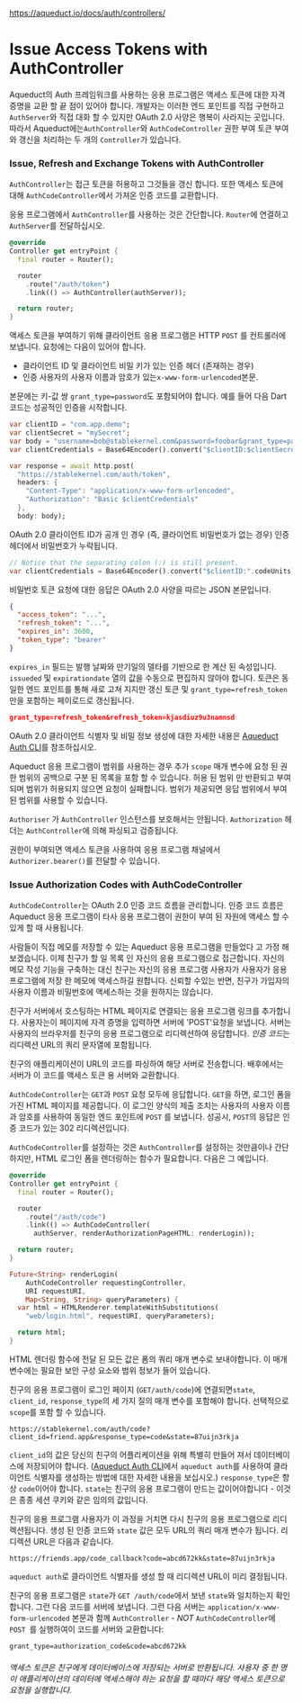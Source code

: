 https://aqueduct.io/docs/auth/controllers/

# Issue Access Tokens with AuthController

Aqueduct의 Auth 프레임워크를 사용하는 응용 프로그램은 액세스 토큰에 대한 자격 증명을 교환 할 끝 점이 있어야 합니다. 개발자는 이러한 엔드 포인트를 직접 구현하고 `AuthServer`와 직접 대화 할 수 있지만 OAuth 2.0 사양은 행복이 사라지는 곳입니다. 따라서 Aqueduct에는`AuthController`와 `AuthCodeController` 권한 부여 토큰 부여와 갱신을 처리하는 두 개의 `Controller`가 있습니다.

### Issue, Refresh and Exchange Tokens with AuthController

`AuthController`는 접근 토큰을 허용하고 그것들을 갱신 합니다. 또한 액세스 토큰에 대해 `AuthCodeController`에서 가져온 인증 코드를 교환합니다.

응용 프로그램에서 `AuthController`를 사용하는 것은 간단합니다. `Router`에 연결하고`AuthServer`를 전달하십시오.

```dart
@override
Controller get entryPoint {
  final router = Router();

  router
    .route("/auth/token")
    .link(() => AuthController(authServer));

  return router;
}
```

액세스 토큰을 부여하기 위해 클라이언트 응용 프로그램은 HTTP `POST` 를 컨트롤러에 보냅니다. 요청에는 다음이 있어야 합니다.

- 클라이언트 ID 및 클라이언트 비밀 키가 있는 인증 헤더 (존재하는 경우)
- 인증 사용자의 사용자 이름과 암호가 있는`x-www-form-urlencoded`본문.

본문에는 키-값 쌍 `grant_type=password`도 포함되어야 합니다. 예를 들어 다음 Dart 코드는 성공적인 인증을 시작합니다.

```dart
var clientID = "com.app.demo";
var clientSecret = "mySecret";
var body = "username=bob@stablekernel.com&password=foobar&grant_type=password";
var clientCredentials = Base64Encoder().convert("$clientID:$clientSecret".codeUnits);

var response = await http.post(
  "https://stablekernel.com/auth/token",
  headers: {
    "Content-Type": "application/x-www-form-urlencoded",
    "Authorization": "Basic $clientCredentials"
  },
  body: body);
```

OAuth 2.0 클라이언트 ID가 공개 인 경우 (즉, 클라이언트 비밀번호가 없는 경우) 인증 헤더에서 비밀번호가 누락됩니다.

```dart
// Notice that the separating colon (:) is still present.
var clientCredentials = Base64Encoder().convert("$clientID:".codeUnits);
```

비밀번호 토큰 요청에 대한 응답은 OAuth 2.0 사양을 따르는 JSON 본문입니다.

```json
{
  "access_token": "...",
  "refresh_token": "...",
  "expires_in": 3600,
  "token_type": "bearer"
}
```

`expires_in` 필드는 발행 날짜와 만기일의 델타를 기반으로 한 계산 된 속성입니다. `issueded` 및 `expirationdate` 열의 값을 수동으로 편집하지 않아야 합니다. 토큰은 동일한 엔드 포인트를 통해 새로 고쳐 지지만 갱신 토큰 및 `grant_type=refresh_token`만을 포함하는 페이로드로 갱신됩니다.

```json
grant_type=refresh_token&refresh_token=kjasdiuz9u3namnsd
```

OAuth 2.0 클라이언트 식별자 및 비밀 정보 생성에 대한 자세한 내용은 [Aqueduct Auth CLI](https://aqueduct.io/docs/auth/cli/)를 참조하십시오.

Aqueduct 응용 프로그램이 범위를 사용하는 경우 추가 `scope` 매개 변수에 요청 된 권한 범위의 공백으로 구분 된 목록을 포함 할 수 있습니다. 허용 된 범위 만 반환되고 부여되며 범위가 허용되지 않으면 요청이 실패합니다. 범위가 제공되면 응답 범위에서 부여 된 범위를 사용할 수 있습니다.

`Authoriser` 가 `AuthController` 인스턴스를 보호해서는 안됩니다. `Authorization` 헤더는 `AuthController`에 의해 파싱되고 검증됩니다.

권한이 부여되면 액세스 토큰을 사용하여 응용 프로그램 채널에서 `Authorizer.bearer()`를 전달할 수 있습니다.

### Issue Authorization Codes with AuthCodeController

`AuthCodeController`는 OAuth 2.0 인증 코드 흐름을 관리합니다. 인증 코드 흐름은 Aqueduct 응용 프로그램이 타사 응용 프로그램이 권한이 부여 된 자원에 액세스 할 수 있게 할 때 사용됩니다.

사람들이 직접 메모를 저장할 수 있는 Aqueduct 응용 프로그램을 만들었다 고 가정 해 보겠습니다. 이제 친구가 할 일 목록 인 자신의 응용 프로그램으로 접근합니다. 자신의 메모 작성 기능을 구축하는 대신 친구는 자신의 응용 프로그램 사용자가 사용자가 응용 프로그램에 저장 한 메모에 액세스하길 원합니다. 신뢰할 수있는 반면, 친구가 가입자의 사용자 이름과 비밀번호에 액세스하는 것을 원하지는 않습니다.

친구가 서버에서 호스팅하는 HTML 페이지로 연결되는 응용 프로그램 링크를 추가합니다. 사용자는이 페이지에 자격 증명을 입력하면 서버에 'POST'요청을 보냅니다. 서버는 사용자의 브라우저를 친구의 응용 프로그램으로 리디렉션하여 응답합니다. *인증 코드*는 리디렉션 URL의 쿼리 문자열에 포함됩니다.

친구의 애플리케이션이 URL의 코드를 파싱하여 해당 서버로 전송합니다. 배후에서는 서버가 이 코드를 액세스 토큰 용 서버와 교환합니다.

`AuthCodeController`는 `GET`과 `POST` 요청 모두에 응답합니다. `GET`을 하면, 로그인 폼을 가진 HTML 페이지를 제공합니다. 이 로그인 양식의 제출 조치는 사용자의 사용자 이름과 암호를 사용하여 동일한 엔드 포인트에 `POST` 를 보냅니다. 성공시, `POST`의 응답은 인증 코드가 있는 302 리디렉션입니다.

`AuthCodeController`를 설정하는 것은 `AuthController`를 설정하는 것만큼이나 간단하지만, HTML 로그인 폼을 렌더링하는 함수가 필요합니다. 다음은 그 예입니다.

```dart
@override
Controller get entryPoint {
  final router = Router();

  router
    .route("/auth/code")
    .link(() => AuthCodeController(
      authServer, renderAuthorizationPageHTML: renderLogin));

  return router;
}

Future<String> renderLogin(
    AuthCodeController requestingController,
    URI requestURI,
    Map<String, String> queryParameters) {
  var html = HTMLRenderer.templateWithSubstitutions(
    "web/login.html", requestURI, queryParameters);

  return html;
}
```

HTML 렌더링 함수에 전달 된 모든 값은 폼의 쿼리 매개 변수로 보내야합니다. 이 매개 변수에는 필요한 보안 구성 요소와 범위 정보가 들어 있습니다.

친구의 응용 프로그램이 로그인 페이지 (`GET/auth/code`)에 연결되면`state`, `client_id`, `response_type`의 세 가지 질의 매개 변수를 포함해야 합니다. 선택적으로 `scope`를 포함 할 수 있습니다.

```
https://stablekernel.com/auth/code?client_id=friend.app&response_type=code&state=87uijn3rkja
```

`client_id`의 값은 당신의 친구의 어플리케이션을 위해 특별히 만들어 져서 데이터베이스에 저장되어야 합니다. ([Aqueduct Auth CLI](https://aqueduct.io/docs/auth/cli/)에서 `aqueduct auth`를 사용하여 클라이언트 식별자를 생성하는 방법에 대한 자세한 내용을 보십시오.) `response_type`은 항상 `code`이어야 합니다. `state`는 친구의 응용 프로그램이 만드는 값이어야합니다 - 이것은 종종 세션 쿠키와 같은 임의의 값입니다.

친구의 응용 프로그램 사용자가 이 과정을 거치면 다시 친구의 응용 프로그램으로 리디렉션됩니다. 생성 된 인증 코드와 `state` 값은 모두 URL의 쿼리 매개 변수가 됩니다. 리디렉션 URL은 다음과 같습니다.

```
https://friends.app/code_callback?code=abcd672kk&state=87uijn3rkja
```

`aqueduct auth`로 클라이언트 식별자를 생성 할 때 리디렉션 URL이 미리 결정됩니다.

친구의 응용 프로그램은 `state`가 `GET /auth/code`에서 보낸 `state`와 일치하는지 확인합니다. 그런 다음 코드를 서버에 보냅니다. 그런 다음 서버는 `application/x-www-form-urlencoded`  본문과 함께 `AuthController` - *NOT* `AuthCodeController`에 `POST `를 실행하여이 코드를 서버와 교환합니다:

```
grant_type=authorization_code&code=abcd672kk
```

###### 액세스 토큰은 친구에게 데이터베이스에 저장되는 서버로 반환됩니다. 사용자 중 한 명이 애플리케이션의 데이터에 액세스해야 하는 요청을 할 때마다 해당 액세스 토큰으로 요청을 실행합니다.